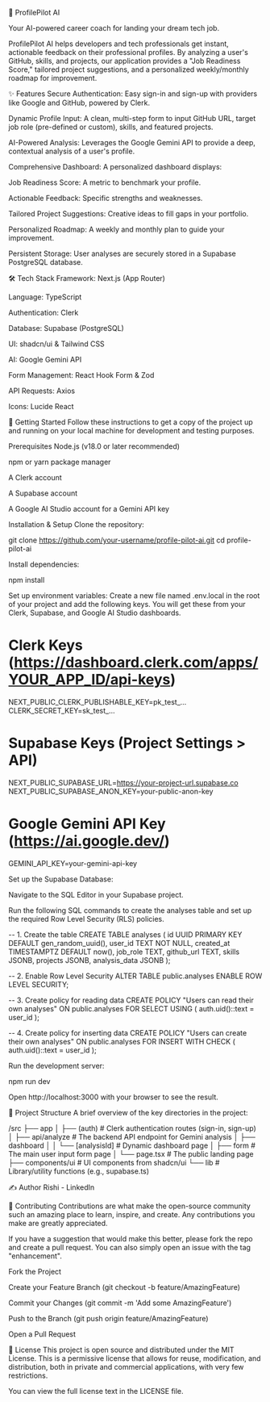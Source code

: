 🚀 ProfilePilot AI

Your AI-powered career coach for landing your dream tech job.

ProfilePilot AI helps developers and tech professionals get instant, actionable feedback on their professional profiles. By analyzing a user's GitHub, skills, and projects, our application provides a "Job Readiness Score," tailored project suggestions, and a personalized weekly/monthly roadmap for improvement.

✨ Features
Secure Authentication: Easy sign-in and sign-up with providers like Google and GitHub, powered by Clerk.

Dynamic Profile Input: A clean, multi-step form to input GitHub URL, target job role (pre-defined or custom), skills, and featured projects.

AI-Powered Analysis: Leverages the Google Gemini API to provide a deep, contextual analysis of a user's profile.

Comprehensive Dashboard: A personalized dashboard displays:

Job Readiness Score: A metric to benchmark your profile.

Actionable Feedback: Specific strengths and weaknesses.

Tailored Project Suggestions: Creative ideas to fill gaps in your portfolio.

Personalized Roadmap: A weekly and monthly plan to guide your improvement.

Persistent Storage: User analyses are securely stored in a Supabase PostgreSQL database.

🛠️ Tech Stack
Framework: Next.js (App Router)

Language: TypeScript

Authentication: Clerk

Database: Supabase (PostgreSQL)

UI: shadcn/ui & Tailwind CSS

AI: Google Gemini API

Form Management: React Hook Form & Zod

API Requests: Axios

Icons: Lucide React

🏁 Getting Started
Follow these instructions to get a copy of the project up and running on your local machine for development and testing purposes.

Prerequisites
Node.js (v18.0 or later recommended)

npm or yarn package manager

A Clerk account

A Supabase account

A Google AI Studio account for a Gemini API key

Installation & Setup
Clone the repository:

git clone https://github.com/your-username/profile-pilot-ai.git
cd profile-pilot-ai

Install dependencies:

npm install

Set up environment variables:
Create a new file named .env.local in the root of your project and add the following keys. You will get these from your Clerk, Supabase, and Google AI Studio dashboards.

# Clerk Keys (https://dashboard.clerk.com/apps/YOUR_APP_ID/api-keys)
NEXT_PUBLIC_CLERK_PUBLISHABLE_KEY=pk_test_...
CLERK_SECRET_KEY=sk_test_...

# Supabase Keys (Project Settings > API)
NEXT_PUBLIC_SUPABASE_URL=https://your-project-url.supabase.co
NEXT_PUBLIC_SUPABASE_ANON_KEY=your-public-anon-key

# Google Gemini API Key (https://ai.google.dev/)
GEMINI_API_KEY=your-gemini-api-key

Set up the Supabase Database:

Navigate to the SQL Editor in your Supabase project.

Run the following SQL commands to create the analyses table and set up the required Row Level Security (RLS) policies.

-- 1. Create the table
CREATE TABLE analyses (
  id UUID PRIMARY KEY DEFAULT gen_random_uuid(),
  user_id TEXT NOT NULL,
  created_at TIMESTAMPTZ DEFAULT now(),
  job_role TEXT,
  github_url TEXT,
  skills JSONB,
  projects JSONB,
  analysis_data JSONB
);

-- 2. Enable Row Level Security
ALTER TABLE public.analyses ENABLE ROW LEVEL SECURITY;

-- 3. Create policy for reading data
CREATE POLICY "Users can read their own analyses"
ON public.analyses FOR SELECT
USING ( auth.uid()::text = user_id );

-- 4. Create policy for inserting data
CREATE POLICY "Users can create their own analyses"
ON public.analyses FOR INSERT
WITH CHECK ( auth.uid()::text = user_id );

Run the development server:

npm run dev

Open http://localhost:3000 with your browser to see the result.

📂 Project Structure
A brief overview of the key directories in the project:

/src
├── app
│   ├── (auth)          # Clerk authentication routes (sign-in, sign-up)
│   ├── api/analyze     # The backend API endpoint for Gemini analysis
│   ├── dashboard
│   │   └── [analysisId]  # Dynamic dashboard page
│   ├── form            # The main user input form page
│   └── page.tsx        # The public landing page
├── components/ui       # UI components from shadcn/ui
└── lib                 # Library/utility functions (e.g., supabase.ts)

✍️ Author
Rishi - LinkedIn

🤝 Contributing
Contributions are what make the open-source community such an amazing place to learn, inspire, and create. Any contributions you make are greatly appreciated.

If you have a suggestion that would make this better, please fork the repo and create a pull request. You can also simply open an issue with the tag "enhancement".

Fork the Project

Create your Feature Branch (git checkout -b feature/AmazingFeature)

Commit your Changes (git commit -m 'Add some AmazingFeature')

Push to the Branch (git push origin feature/AmazingFeature)

Open a Pull Request

📜 License
This project is open source and distributed under the MIT License. This is a permissive license that allows for reuse, modification, and distribution, both in private and commercial applications, with very few restrictions.

You can view the full license text in the LICENSE file.
